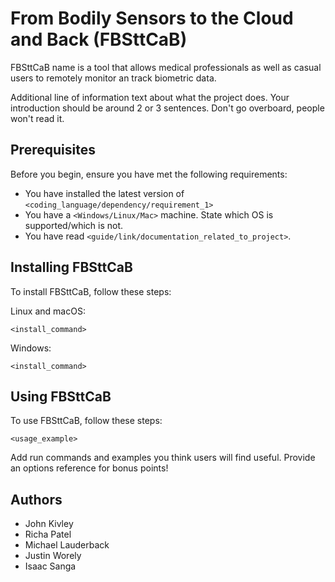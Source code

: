# From Bodily Sensors to the Cloud and Back (FBSttCaB)

FBSttCaB name is a tool that allows medical professionals as well as casual users to remotely monitor an track biometric data.

Additional line of information text about what the project does. Your introduction should be around 2 or 3 sentences. Don't go overboard, people won't read it.

## Prerequisites

Before you begin, ensure you have met the following requirements:
<!--- These are just example requirements. Add, duplicate or remove as required --->
* You have installed the latest version of `<coding_language/dependency/requirement_1>`
* You have a `<Windows/Linux/Mac>` machine. State which OS is supported/which is not.
* You have read `<guide/link/documentation_related_to_project>`.

## Installing FBSttCaB

To install FBSttCaB, follow these steps:

Linux and macOS:
```
<install_command>
```

Windows:
```
<install_command>
```
## Using FBSttCaB

To use FBSttCaB, follow these steps:

```
<usage_example>
```

Add run commands and examples you think users will find useful. Provide an options reference for bonus points!

## Authors

* John Kivley
* Richa Patel
* Michael Lauderback
* Justin Worely
* Isaac Sanga
